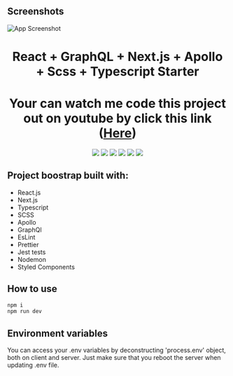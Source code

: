 
## Screenshots

![App Screenshot](https://res.cloudinary.com/andres9888/image/upload/v1650638932/Screen_Shot_2022-04-22_at_10.42.23-fullpage_k71xwy.png)

<h1 align="center">React + GraphQL + Next.js + Apollo + Scss + Typescript Starter</h1>
<h1 align="center">Your can watch me code this project out on youtube by click this link (<a href="https://www.youtube.com/playlist?list=PLC0KM3xw4Iyu_SyFSJCeZ6kIGJN_WUUbl" target="_blank">Here</a>)</h1>
<p align="center">
  <a href="https://www.typescriptlang.org/" target="_blank"><img src="https://img.shields.io/badge/Typescript-v3.7.2-blue.svg?logo=TypeScript"></a>
  <a href="https://nextjs.org/" target="_blank"><img src="https://img.shields.io/badge/Next.js-v9.1.1-blueviolet.svg"></a>
  <a href="https://reactjs.org/" target="_blank"><img src="https://img.shields.io/badge/React-v16.10.2-%238DD6F9.svg?logo=React"></a>
  <a href="https://graphql.org/" target="_blank"><img src="https://img.shields.io/badge/GraphQL-v14.5.8-ff69b4.svg?logo=GraphQL"></a>
  <a href="https://github.com/prettier/prettier" target="_blank"><img src="https://img.shields.io/badge/styled_with-prettier-ff69b4.svg"></a>
  <a href="https://github.com/codica2" target="_blank"><img src="https://img.shields.io/badge/licence-MIT-green.svg" /></a>
</p>


## Project boostrap built with:
- React.js
- Next.js
- Typescript
- SCSS
- Apollo
- GraphQl
- EsLint
- Prettier
- Jest tests
- Nodemon
- Styled Components

## How to use

```javascript
npm i
npm run dev
```

## Environment variables

You can access your .env variables by deconstructing 'process.env' object, both on client and server.
Just make sure that you reboot the server when updating .env file.







